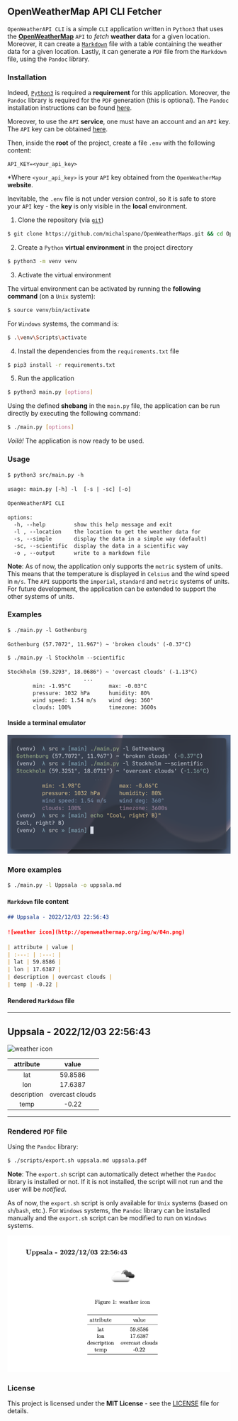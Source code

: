 ## OpenWeatherMap API CLI Fetcher 

`OpenWeatherAPI CLI` is a simple `CLI` application written in `Python3` that uses the [__OpenWeatherMap__](https://openweathermap.org/) `API` to _fetch_ __weather data__ for a given location. Moreover, it can create a [`Markdown`](https://www.markdownguide.org/) file with a table containing the weather data for a given location. Lastly, it can generate a `PDF` file from the `Markdown` file, using the `Pandoc` library.

### Installation

Indeed, [`Python3`](https://www.python.org/downloads/) is required a __requirement__ for this application. Moreover, the `Pandoc` library is required for the `PDF` generation (this is optional). The `Pandoc` installation instructions can be found [here](https://github.com/jgm/pandoc/blob/master/INSTALL.md).

Moreover, to use the `API` __service__, one must have an account and an `API` key. The `API` key can be obtained [here](https://home.openweathermap.org/api_keys).

Then, inside the __root__ of the project, create a file `.env` with the following content:

```text
API_KEY=<your_api_key>
```

\*Where `<your_api_key>` is your `API` key obtained from the `OpenWeatherMap` __website__.

Inevitable, the `.env` file is not under version control, so it is safe to store your `API` key - the __key__ is only visible in the __local__ environment.

1. Clone the repository (via [`git`](https://git-scm.com/downloads))

```sh
$ git clone https://github.com/michalspano/OpenWeatherMaps.git && cd OpenWeatherMaps
```

2. Create a `Python` __virtual environment__ in the project directory

```sh
$ python3 -m venv venv
```

3. Activate the virtual environment

The virtual environment can be activated by running the __following command__ (on a `Unix` system):

```sh
$ source venv/bin/activate
```

For `Windows` systems, the command is:

```sh
$ .\venv\Scripts\activate
```

4. Install the dependencies from the `requirements.txt` file

```sh
$ pip3 install -r requirements.txt
```

5. Run the application

```sh
$ python3 main.py [options]
```

Using the defined __shebang__ in the `main.py` file, the application can be run directly by executing the following command:

```sh
$ ./main.py [options]
```

_Voilà!_ The application is now ready to be used.

### Usage

```text
$ python3 src/main.py -h

usage: main.py [-h] -l  [-s | -sc] [-o]

OpenWeatherAPI CLI

options:
  -h, --help         show this help message and exit
  -l , --location    the location to get the weather data for
  -s, --simple       display the data in a simple way (default)
  -sc, --scientific  display the data in a scientific way
  -o , --output      write to a markdown file
```

__Note__: As of now, the application only supports the `metric` system of units. This means that the temperature is displayed in `Celsius` and the wind speed in `m/s`. The `API` supports the `imperial`, `standard` and `metric` systems of units. For future development, the application can be extended to support the other systems of units.

### Examples

```text
$ ./main.py -l Gothenburg 

Gothenburg (57.7072°, 11.967°) ~ 'broken clouds' (-0.37°C)
```

```text
$ ./main.py -l Stockholm --scientific

Stockholm (59.3293°, 18.0686°) ~ 'overcast clouds' (-1.13°C)
                        ...
        min: -1.95°C            max: -0.03°C
        pressure: 1032 hPa      humidity: 80%
        wind speed: 1.54 m/s    wind deg: 360°
        clouds: 100%            timezone: 3600s
```

#### Inside a terminal emulator

![CLI action example](docs/example1.png)


### More examples

```sh
$ ./main.py -l Uppsala -o uppsala.md
```

#### `Markdown` file content

```md
## Uppsala - 2022/12/03 22:56:43

![weather icon](http://openweathermap.org/img/w/04n.png)

| attribute | value |
| :---: | :---: |
| lat | 59.8586 |
| lon | 17.6387 |
| description | overcast clouds |
| temp | -0.22 |
```

#### Rendered `Markdown` file

---

## Uppsala - 2022/12/03 22:56:43

![weather icon](http://openweathermap.org/img/w/04n.png)

| attribute | value |
| :---: | :---: |
| lat | 59.8586 |
| lon | 17.6387 |
| description | overcast clouds |
| temp | -0.22 |

---

### Rendered `PDF` file 

Using the `Pandoc` library:

```sh
$ ./scripts/export.sh uppsala.md uppsala.pdf
```

__Note__: The `export.sh` script can automatically detect whether the `Pandoc` library is installed or not. If it is not installed, the script will not run and the user will be _notified_.

As of now, the `export.sh` script is only available for `Unix` systems (based on `sh`/`bash`, etc.). For `Windows` systems, the `Pandoc` library can be installed manually and the `export.sh` script can be modified to run on `Windows` systems.

![Pandoc export example](docs/example2.png)

### License

This project is licensed under the __MIT License__ - see the [LICENSE](https://github.com/michalspano/OpenWeatherMaps/blob/main/LICENSE) file for details.
